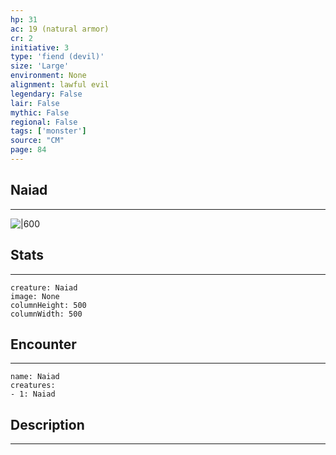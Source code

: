 ```yaml
---
hp: 31
ac: 19 (natural armor)
cr: 2
initiative: 3
type: 'fiend (devil)'    
size: 'Large'
environment: None
alignment: lawful evil
legendary: False
lair: False
mythic: False
regional: False
tags: ['monster']
source: "CM"
page: 84
---
```


## Naiad
---

![|600](D:/Program%20Files/5e.tools/img/bestiary/CM/Naiad.png)

## Stats
---

```statblock
creature: Naiad
image: None
columnHeight: 500
columnWidth: 500
```

## Encounter
---

```encounter-table
name: Naiad
creatures:
- 1: Naiad
```

## Description
---




